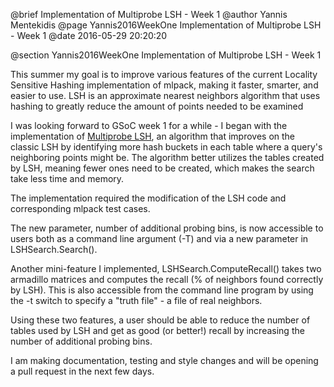 @brief Implementation of Multiprobe LSH - Week 1
@author Yannis Mentekidis
@page Yannis2016WeekOne Implementation of Multiprobe LSH - Week 1
@date 2016-05-29 20:20:20

@section Yannis2016WeekOne Implementation of Multiprobe LSH - Week 1

This summer my goal is to improve various features of the current Locality Sensitive Hashing implementation of mlpack, making it faster, smarter, and easier to use. LSH is an approximate nearest neighbors algorithm that uses hashing to greatly reduce the amount of points needed to be examined

I was looking forward to GSoC week 1 for a while - I began with the implementation of [Multiprobe LSH](http://dl.acm.org/citation.cfm?id=1325958), an algorithm that improves on the classic LSH by identifying more hash buckets in each table where a query's neighboring points might be. The algorithm better utilizes the tables created by LSH, meaning fewer ones need to be created, which makes the search take less time and memory. 

The implementation required the modification of the LSH code and corresponding mlpack test cases.

The new parameter, number of additional probing bins, is now accessible to users both as a command line argument (-T) and via a new parameter in LSHSearch.Search().


Another mini-feature I implemented, LSHSearch.ComputeRecall() takes two armadillo matrices and computes the recall (% of neighbors found correctly by LSH). This is also accessible from the command line program by using the -t switch to specify a "truth file" - a file of real neighbors.

Using these two features, a user should be able to reduce the number of tables used by LSH and get as good (or better!) recall by increasing the number of additional probing bins.

I am making documentation, testing and style changes and will be opening a pull request in the next few days.